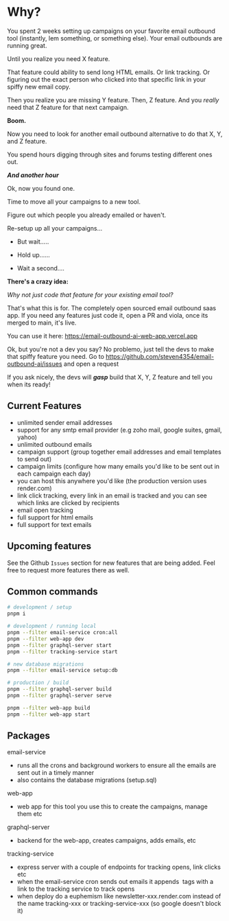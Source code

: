 # Why?

You spent 2 weeks setting up campaigns on your favorite email outbound tool (instantly, lem something, or something else). Your email outbounds are running great. 

Until you realize you need X feature. 

That feature could ability to send long HTML emails. Or link tracking. Or figuring out the exact person who clicked into that specific link in your spiffy new email copy.

Then you realize you are missing Y feature. Then, Z feature. And you _really_ need that Z feature for that next campaign.

**Boom.**

Now you need to look for another email outbound alternative to do that X, Y, and Z feature. 

You spend hours digging through sites and forums testing different ones out.

**_And another hour_**

Ok, now you found one. 

Time to move all your campaigns to a new tool. 

Figure out which people you already emailed or haven't. 

Re-setup up all your campaigns...

- But wait.....

- Hold up......

- Wait a second....

**There's a crazy idea:**

_Why not just code that feature for your existing email tool?_

That's what this is for. The completely open sourced email outbound saas app. If you need any features just code it, open a PR and viola, once its merged to main, it's live.

You can use it here: https://email-outbound-ai-web-app.vercel.app

Ok, but you're not a dev you say? No problemo, just tell the devs to make that spiffy feature you need. Go to https://github.com/steven4354/email-outbound-ai/issues and open a request

If you ask nicely, the devs will ***gasp*** build that X, Y, Z feature and tell you when its ready!

## Current Features

- unlimited sender email addresses 
- support for any smtp email provider (e.g zoho mail, google suites, gmail, yahoo)
- unlimited outbound emails
- campaign support (group together email addresses and email templates to send out)
- campaign limits (configure how many emails you'd like to be sent out in each campaign each day)
- you can host this anywhere you'd like (the production version uses render.com)
- link click tracking, every link in an email is tracked and you can see which links are clicked by recipients
- email open tracking
- full support for html emails
- full support for text emails

## Upcoming features

See the Github `Issues` section for new features that are being added. Feel free to request more features there as well.

## Common commands

```bash
# development / setup
pnpm i

# development / running local
pnpm --filter email-service cron:all
pnpm --filter web-app dev
pnpm --filter graphql-server start
pnpm --filter tracking-service start

# new database migrations
pnpm --filter email-service setup:db

# production / build
pnpm --filter graphql-server build
pnpm --filter graphql-server serve

pnpm --filter web-app build
pnpm --filter web-app start
```

## Packages

email-service
- runs all the crons and background workers to ensure all the emails are sent out in a timely manner
- also contains the database migrations (setup.sql)

web-app
- web app for this tool you use this to create the campaigns, manage them etc

graphql-server
- backend for the web-app, creates campaigns, adds emails, etc

tracking-service
- express server with a couple of endpoints for tracking opens, link clicks etc
- when the email-service cron sends out emails it appends <img> tags with a link to the tracking service to track opens
- when deploy do a euphemism like newsletter-xxx.render.com instead of the name tracking-xxx or tracking-service-xxx (so google doesn't block it)
